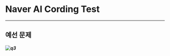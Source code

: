 # Naver AI Cording Test
---------
## 예선 문제
##### ![q3](https://user-images.githubusercontent.com/48282708/72995279-facdb800-3e3b-11ea-8934-5d3115c9ce2f.png)

